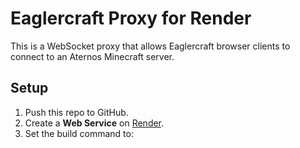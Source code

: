 # Eaglercraft Proxy for Render

This is a WebSocket proxy that allows Eaglercraft browser clients to connect to an Aternos Minecraft server.

## Setup
1. Push this repo to GitHub.
2. Create a **Web Service** on [Render](https://render.com).
3. Set the build command to:
